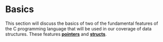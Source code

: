 # Basics
This section will discuss the basics of two of the fundamental features of the C programming language that will be used in our coverage of data structures. These features [**pointers**](../GLOSSARY.md)  and [**structs**](../GLOSSARY.md).
